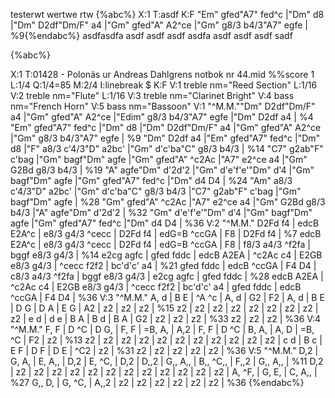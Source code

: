 

testerwt wertwe rtw  {%abc%} 
X:1
T:asdf
K:F
"Em" gfed"A7" fed^c |"Dm" d8 |"Dm" D2df"Dm/F" a4 |"Gm" gfed"A" A2^ce |"Gm" g8/3 b4/3"A7" egfe | %9{%endabc%} asdfasdfa asdf asdf asdf asdfa asdf asdf asdf sadf 

{%abc%}

X:1
T:01428 - Polonäs ur Andreas Dahlgrens notbok nr 44.mid
%%score 1 
L:1/4
Q:1/4=85
M:2/4
I:linebreak $
K:F
V:1 treble nm="Reed Section"
L:1/16
V:2 treble nm="Flute"
L:1/16
V:3 treble nm="Clarinet Bright"
V:4 bass nm="French Horn"
V:5 bass nm="Bassoon"
V:1
"^M.M.""Dm" D2df"Dm/F" a4 |"Gm" gfed"A" A2^ce |"Edim" g8/3 b4/3"A7" egfe |"Dm" D2df a4 | %4
"Em" gfed"A7" fed^c |"Dm" d8 |"Dm" D2df"Dm/F" a4 |"Gm" gfed"A" A2^ce |"Gm" g8/3 b4/3"A7" egfe | %9
"Dm" D2df a4 |"Em" gfed"A7" fed^c |"Dm" d8 |"F" a8/3 c'4/3"D" a2bc' |"Gm" d'c'ba"C" g8/3 b4/3 | %14
"C7" g2ab"F" c'bag |"Gm" bagf"Dm" agfe |"Gm" gfed"A" ^c2Ac |"A7" e2^ce a4 |"Gm" G2Bd g8/3 b4/3 | %19
"A" agfe"Dm" d'2d'2 |"Gm" d'e'f'e'"Dm" d'4 |"Gm" bagf"Dm" agfe |"Gm" gfed"A7" fed^c |"Dm" d4 D4 | %24
"Am" a8/3 c'4/3"D" a2bc' |"Gm" d'c'ba"C" g8/3 b4/3 |"C7" g2ab"F" c'bag |"Gm" bagf"Dm" agfe | %28
"Gm" gfed"A" ^c2Ac |"A7" e2^ce a4 |"Gm" G2Bd g8/3 b4/3 |"A" agfe"Dm" d'2d'2 | %32
"Gm" d'e'f'e'"Dm" d'4 |"Gm" bagf"Dm" agfe |"Gm" gfed"A7" fed^c |"Dm" d4 D4 | %36
V:2
"^M.M." D2Fd f4 | edcB E2A^c | e8/3 g4/3 ^cecc | D2Fd f4 | edG=B ^ccGA | F8 | D2Fd f4 | %7
 edcB E2A^c | e8/3 g4/3 ^cecc | D2Fd f4 | edG=B ^ccGA | F8 | f8/3 a4/3 ^f2fa | bggf e8/3 g4/3 | %14
 e2cg agfc | gfed fddc | edcB A2EA | ^c2Ac c4 | E2GB e8/3 g4/3 | ^cecc f2f2 | bc'd'c' a4 | %21
 gfed fddc | edcB ^ccGA | F4 D4 | c8/3 a4/3 ^f2fa | bggf e8/3 g4/3 | e2cg agfc | gfed fddc | %28
 edcB A2EA | ^c2Ac c4 | E2GB e8/3 g4/3 | ^cecc f2f2 | bc'd'c' a4 | gfed fddc | edcB ^ccGA | F4 D4 | %36
V:3
"^M.M." A, d | B E | ^A ^c | A, d | G2 | F2 | A, d | B E | D G | D A | E G | A2 | z2 | z2 | z2 | %15
 z2 | z2 | z2 | z2 | z2 | z2 | z2 | z2 | z2 | e d | d e | B A | B d | B A | G2 | z2 | z2 | z2 | %33
 z2 | z2 | z2 | %36
V:4
"^M.M." F, F | D ^C | D G, | F, F | =B, A, | A,2 | F, F | D ^C | B, A, | A, D | =B, ^C | F2 | z2 | %13
 z2 | z2 | z2 | z2 | z2 | z2 | z2 | z2 | z2 | z2 | z2 | c d | B c | E F | D F | D E | ^C2 | z2 | %31
 z2 | z2 | z2 | z2 | z2 | %36
V:5
"^M.M." D,2 | G, A, | E, A,, | D,2 | E, ^C, | D,2 | D,,2 | G,, A,, | B,, ^C,, | F,,2 | G,, A,, | %11
 D,2 | z2 | z2 | z2 | z2 | z2 | z2 | z2 | z2 | z2 | z2 | z2 | z2 | A, ^F, | G, E, | C, A,, | %27
 G,, D, | G, ^C, | A,,2 | z2 | z2 | z2 | z2 | z2 | z2 | %36
{%endabc%}
